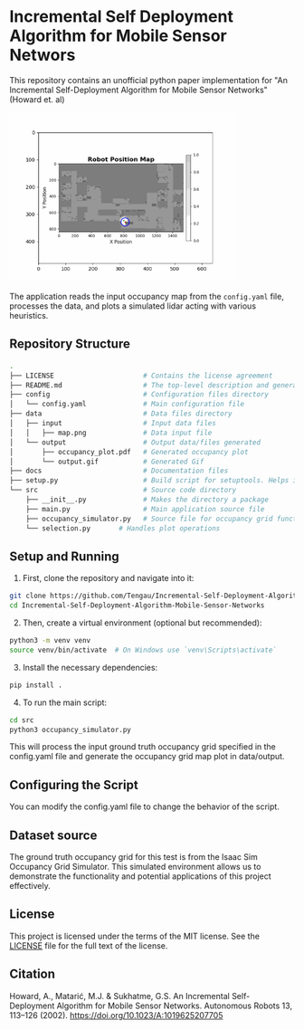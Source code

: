# Incremental Self Deployment Algorithm for Mobile Sensor Networs

This repository contains an unofficial python paper implementation for "An Incremental Self-Deployment Algorithm for Mobile Sensor Networks" (Howard et. al)

<img src="./data/boundary_alg.gif" alt="Demo GIF" width="400"/>


The application reads the input occupancy map from the `config.yaml` file, processes the data, and plots a simulated lidar acting with various heuristics.

## Repository Structure

```bash
.
├── LICENSE                      # Contains the license agreement 
├── README.md                    # The top-level description and general information
├── config                       # Configuration files directory
│   └── config.yaml              # Main configuration file
├── data                         # Data files directory
│   ├── input                    # Input data files
│   │   ├── map.png              # Data input file
│   └── output                   # Output data/files generated
│       ├── occupancy_plot.pdf   # Generated occupancy plot
│       └── output.gif           # Generated Gif
├── docs                         # Documentation files
├── setup.py                     # Build script for setuptools. Helps in packaging and distribution.
└── src                          # Source code directory
    ├── __init__.py              # Makes the directory a package
    ├── main.py                  # Main application source file
    ├── occupancy_simulator.py   # Source file for occupancy grid functionalities
    └── selection.py       # Handles plot operations

```

## Setup and Running
1. First, clone the repository and navigate into it:
```bash
git clone https://github.com/Tengau/Incremental-Self-Deployment-Algorithm-Mobile-Sensor-Networks.git
cd Incremental-Self-Deployment-Algorithm-Mobile-Sensor-Networks
```
2. Then, create a virtual environment (optional but recommended):
```bash
python3 -m venv venv
source venv/bin/activate  # On Windows use `venv\Scripts\activate`
```
3. Install the necessary dependencies:
```bash
pip install .
```
4. To run the main script:
```bash
cd src
python3 occupancy_simulator.py
```

This will process the input ground truth occupancy grid specified in the config.yaml file and generate the occupancy grid map plot in data/output.

## Configuring the Script
You can modify the config.yaml file to change the behavior of the script. 

## Dataset source

The ground truth occupancy grid for this test is from the Isaac Sim Occupancy Grid Simulator. This simulated environment allows us to demonstrate the functionality and potential applications of this project effectively.


## License
This project is licensed under the terms of the MIT license. See the [LICENSE](LICENCE) file for the full text of the license.

## Citation
Howard, A., Matarić, M.J. & Sukhatme, G.S. An Incremental Self-Deployment Algorithm for Mobile Sensor Networks. Autonomous Robots 13, 113–126 (2002). https://doi.org/10.1023/A:1019625207705
